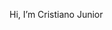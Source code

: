 Hi, I’m Cristiano Junior


<!---
CristianoBSJR/CristianoBSJR is a ✨ special ✨ repository because its `README.md` (this file) appears on your GitHub profile.
You can click the Preview link to take a look at your changes.
--->
